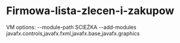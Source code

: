 # Firmowa-lista-zlecen-i-zakupow

VM options:
--module-path SCIEŻKA --add-modules javafx.controls,javafx.fxml,javafx.base,javafx.graphics
